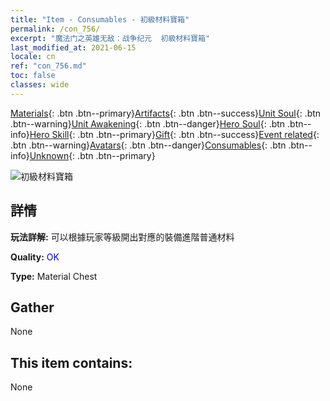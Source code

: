 ```yaml
---
title: "Item - Consumables - 初級材料寶箱"
permalink: /con_756/
excerpt: "魔法门之英雄无敌：战争纪元  初級材料寶箱"
last_modified_at: 2021-06-15
locale: cn
ref: "con_756.md"
toc: false
classes: wide
---
```

 [Materials](/ItemsCN/){: .btn .btn--primary}[Artifacts](/ItemsCN/Artifacts/){: .btn .btn--success}[Unit Soul](/ItemsCN/UnitSoul/){: .btn .btn--warning}[Unit Awakening](/ItemsCN/UnitAwakening/){: .btn .btn--danger}[Hero Soul](/ItemsCN/HeroSoul/){: .btn .btn--info}[Hero Skill](/ItemsCN/HeroSkill/){: .btn .btn--primary}[Gift](/ItemsCN/Gift/){: .btn .btn--success}[Event related](/ItemsCN/Events/){: .btn .btn--warning}[Avatars](/ItemsCN/Avatars/){: .btn .btn--danger}[Consumables](/ItemsCN/Consumables/){: .btn .btn--info}[Unknown](/ItemsCN/Unknown/){: .btn .btn--primary}

 ![初級材料寶箱](/images/t/i_304002.png)

## 詳情
 **玩法詳解:** 可以根據玩家等級開出對應的裝備進階普通材料

 **Quality:** <span style="color: #0000CD">OK</span>

 **Type:** Material Chest

## Gather

  None

## This item contains:

  None

